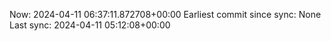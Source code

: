 Now: 2024-04-11 06:37:11.872708+00:00 Earliest commit since sync: None Last sync: 2024-04-11 05:12:08+00:00

